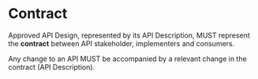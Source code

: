 # Contract 
Approved API Design, represented by its API Description, MUST represent the **contract** between API stakeholder, implementers and consumers.

Any change to an API MUST be accompanied by a relevant change in the contract (API Description). 
